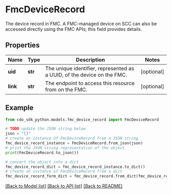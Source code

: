 # FmcDeviceRecord

The device record in FMC. A FMC-managed device on SCC can also be accessed directly using the FMC APIs; this field provides details.

## Properties

Name | Type | Description | Notes
------------ | ------------- | ------------- | -------------
**uid** | **str** | The unique identifier, represented as a UUID, of the device on the FMC. | [optional] 
**link** | **str** | The endpoint to access this resource from on the FMC. | [optional] 

## Example

```python
from cdo_sdk_python.models.fmc_device_record import FmcDeviceRecord

# TODO update the JSON string below
json = "{}"
# create an instance of FmcDeviceRecord from a JSON string
fmc_device_record_instance = FmcDeviceRecord.from_json(json)
# print the JSON string representation of the object
print(FmcDeviceRecord.to_json())

# convert the object into a dict
fmc_device_record_dict = fmc_device_record_instance.to_dict()
# create an instance of FmcDeviceRecord from a dict
fmc_device_record_form_dict = fmc_device_record.from_dict(fmc_device_record_dict)
```
[[Back to Model list]](../README.md#documentation-for-models) [[Back to API list]](../README.md#documentation-for-api-endpoints) [[Back to README]](../README.md)


